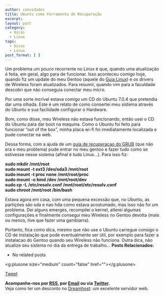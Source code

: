 ```yaml
---
author: convidados
title: Ubuntu como Ferramenta de Recuperação
excerpt:
layout: post
category:
  - Dicas
  - Linux
tags:
  - Dicas
  - Linux
post_format: [ ]
---
```

Um problema um pouco recorrente no Linux é que, quando uma atualização é feita, em geral, algo para de funcionar. Isso aconteceu comigo hoje, quando fiz um update do meu Gentoo (aquele do [Guia Linux][1]) e os drivers de Wireless foram atualizados. Para resumir, quando vim para a faculdade descobri que não conseguia conectar meu micro.

Por uma sorte incrível estava comigo um CD do Ubuntu 7.0.4 que pretendia dar uma olhada. Este é um relato de como consertei meu sistema através do Ubuntu e sua facilidade configurar o Hardware.

Bom, como disse, meu Wireless não estava funcionando, então usei o CD do Ubuntu para dar boot na maquina. Como o Ubuntu foi feito para funcionar “out of the box”, minha placa wi-fi foi imediatamente localizada e pude conectar na web.

Dessa forma, com a ajuda de um [guia de recuperacao do GRUB][2] (que não era o meu problema) pude entrar no meu gentoo e fazer tudo como se estivesse nesse sistema (afinal é tudo Linux…). Para isso fiz:

**sudo mkdir /mnt/root  
sudo mount -t ext3 /dev/sda3 /mnt/root  
sudo mount -t proc none /mnt/root/proc  
sudo mount -o bind /dev /mnt/root/dev  
sudo cp -L /etc/resolv.conf /mnt/root/etc/resolv.conf  
sudo chroot /mnt/root /bin/bash**

Estava agora em casa, com uma pequena excessão que, no Ubuntu, as partições são sda e nao hda como estava acostumado, mas isso não foi um problema. Dei alguns emerges, recompilei o kernel, alterei algumas configurações e finalmente consegui meu Wireless no Gentoo devolta (mais ou menos, tive que fazer uma gambiarra).

Portanto, fica como dica, mesmo que não use o Ubuntu carregue consigo o CD de instalação que pode eventualmente ser útil, por exemplo para fazer a instalacao do Gentoo quando seu Wireless não funciona. Outra dica, não atualize seu sistema no dia da entrega de trabalho… 
**Posts Relacionados:** 
*   No related posts

<g:plusone size="medium" count="false" href=""></g:plusone> 

[Tweet][3] 





**Acompanhe-nos por [ RSS][4], por [Email][5] ou via [Twitter][6].**  
Veja como ter um desconto no [Dreamhost][7]: um excelente servidor web.

 [1]: http://vidageek.net/2007/05/01/guia-linux-parte-iv-aplicativos/ "Guia Linux - Parte IV: Aplicativos"
 [2]: http://ubuntuforums.org/showthread.php?t=224351 " How to install Grub from a live Ubuntu cd."
 [3]: https://twitter.com/share
 [4]: http://feeds.feedburner.com/VidaGeek
 [5]: http://feedburner.google.com/fb/a/mailverify?uri=VidaGeek&loc=pt_BR
 [6]: http://twitter.com/blogvidageek
 [7]: http://vidageek.net/dreamhost/